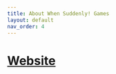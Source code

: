 ```yaml
---
title: About When Suddenly! Games
layout: default
nav_order: 4
---
```

# [Website](https://www.whensuddenly.games)

<p align="center" width="100%>
  <img src="#">
</p>
